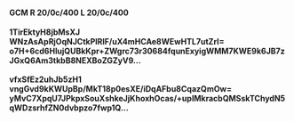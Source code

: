 #### GCM R 20/0c/400 L 20/0c/400
**1TirEktyH8jbMsXJ**<br/>**WNzAsApRjOqNJCtkPlRlF/uX4mHCAe8WEwHTL7utZrI=**<br/>**o7H+6cd6HIujQUBkKpr+ZWgrc73r30684fqunExyigWMM7KWE9k6JB7zJGxQ6Am3tkbB8NEXBoZGZyV9...**<br/><br/>
**vfxSfEz2uhJb5zH1**<br/>**vngGvd9kKWUpBp/MkT18p0esXE/iDqAFbu8CqazQmOw=**<br/>**yMvC7XpqU7JPkpxSouXshkeJjKhoxhOcas/+upIMkracbQMSskTChydN5qWDzsrhfZN0dvbpzo7fwp1Q...**